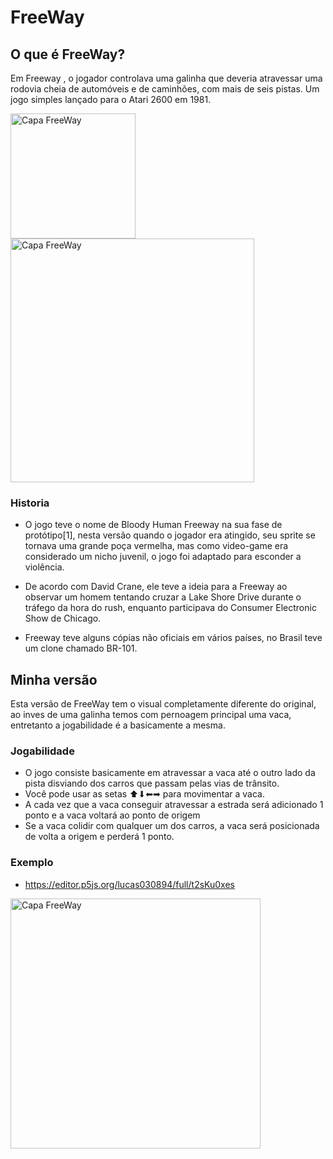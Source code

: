 # FreeWay
 ## O que é FreeWay?
 Em Freeway , o jogador controlava uma galinha que deveria atravessar uma rodovia cheia de automóveis e de caminhões, com mais de seis pistas. Um jogo simples lançado para o Atari 2600 em 1981.

 <img src="https://user-images.githubusercontent.com/113150953/192402811-d0e95cf3-dbd5-436d-9ebe-5b156282bb30.png" alt="Capa FreeWay" width="200"/> <img src="https://user-images.githubusercontent.com/113150953/192402928-2d8fc07f-31c8-4dac-bdfc-ecf5c06af1f6.png" alt="Capa FreeWay" width="390"/>

 ### Historia
 - O jogo teve o nome de Bloody Human Freeway na sua fase de protótipo[1], nesta versão quando o jogador era atingido, seu sprite se tornava uma grande poça vermelha, mas como video-game era considerado um nicho juvenil, o jogo foi adaptado para esconder a violência.

 - De acordo com David Crane, ele teve a ideia para a Freeway ao observar um homem tentando cruzar a Lake Shore Drive durante o tráfego da hora do rush, enquanto participava do Consumer Electronic Show de Chicago.

 - Freeway teve alguns cópias não oficiais em vários países, no Brasil teve um clone chamado BR-101.
 ## Minha versão
 Esta versão de FreeWay tem o visual completamente diferente do original, ao inves de uma galinha temos com pernoagem principal uma vaca, entretanto a jogabilidade é a basicamente a mesma.
 ### Jogabilidade
 - O jogo consiste basicamente em atravessar a vaca até o outro lado da pista disviando dos carros que passam pelas vias de trânsito.
 - Você pode usar as setas ⬆⬇⬅➡ para movimentar a vaca. 
 - A cada vez que a vaca conseguir atravessar a estrada será adicionado 1 ponto e a vaca voltará ao ponto de origem
 - Se a vaca colidir com qualquer um dos carros, a vaca será posicionada de volta a origem e perderá 1 ponto.
 ### Exemplo
 - https://editor.p5js.org/lucas030894/full/t2sKu0xes

  <img src="https://user-images.githubusercontent.com/113150953/192403070-0f9e6c1f-54fc-4f07-b3ce-f943c914e9e4.png" alt="Capa FreeWay" width="400"/>

